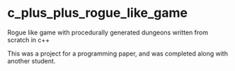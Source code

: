 # c_plus_plus_rogue_like_game
Rogue like game with procedurally generated dungeons written from scratch in c++

This was a project for a programming paper, and was completed along with another student.
